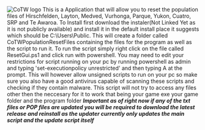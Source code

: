 ![CoTW logo](https://github.com/wendys2445/CoTW/assets/128321397/2895b8d0-fd60-4787-8633-cc38b38172b8)
This is a Application that will allow you to reset the population files of Hirschfelden, Layton, Medved, Vurhonga, Parque, Yukon, Cuatro, SRP and Te Awaroa.
To Install first download the instaler(Not Linked Yet as it is not publicly available) and install it in the default install place it suggests which should be C:\Users\Public. This will create a folder called CoTWPopulationResetFiles containing the files for the program as well as the script to run it. To run the script simply right click on the file called ResetGui.ps1 and click run with powershell. You may need to edit your restrictions for script running on your pc by running powershell as admin and typing 'set-executionpolicy unrestricted' and then typing A at the prompt. This will however allow unsigned scripts to run on your pc so make sure you also have a good antivirus capable of scanning these scripts and checking if they contain malware. This script will not try to access any files other then the neccesary for it to work that being your game exe your game folder and the program folder
***Important as of right now if any of the txt files or POP files are updated you will be required to download the latest release and reinstall as the updater currently only updates the main script and the update script itself***
